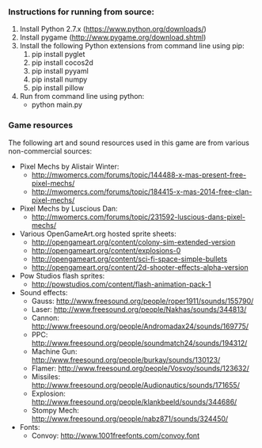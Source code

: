 ### Instructions for running from source:

1. Install Python 2.7.x (https://www.python.org/downloads/)
2. Install pygame (http://www.pygame.org/download.shtml)
2. Install the following Python extensions from command line using pip:
    1. pip install pyglet
    2. pip install cocos2d
    3. pip install pyyaml
    4. pip install numpy
    5. pip install pillow
3. Run from command line using python:
    * python main.py


### Game resources

The following art and sound resources used in this game are from various non-commercial sources:

* Pixel Mechs by Alistair Winter:
    * http://mwomercs.com/forums/topic/144488-x-mas-present-free-pixel-mechs/
    * http://mwomercs.com/forums/topic/184415-x-mas-2014-free-clan-pixel-mechs/
* Pixel Mechs by Luscious Dan:
    * http://mwomercs.com/forums/topic/231592-luscious-dans-pixel-mechs/
* Various OpenGameArt.org hosted sprite sheets:
    * http://opengameart.org/content/colony-sim-extended-version
    * http://opengameart.org/content/explosions-0
    * http://opengameart.org/content/sci-fi-space-simple-bullets
    * http://opengameart.org/content/2d-shooter-effects-alpha-version
* Pow Studios flash sprites:
    * http://powstudios.com/content/flash-animation-pack-1
* Sound effects:
    * Gauss: http://www.freesound.org/people/roper1911/sounds/155790/
    * Laser: http://www.freesound.org/people/Nakhas/sounds/344813/
    * Cannon: http://www.freesound.org/people/Andromadax24/sounds/169775/
    * PPC: http://www.freesound.org/people/soundmatch24/sounds/194312/
    * Machine Gun: http://www.freesound.org/people/burkay/sounds/130123/
    * Flamer: http://www.freesound.org/people/Vosvoy/sounds/123632/
    * Missiles: http://www.freesound.org/people/Audionautics/sounds/171655/
    * Explosion: http://www.freesound.org/people/klankbeeld/sounds/344686/
    * Stompy Mech: http://www.freesound.org/people/nabz871/sounds/324450/
* Fonts:
    * Convoy: http://www.1001freefonts.com/convoy.font
